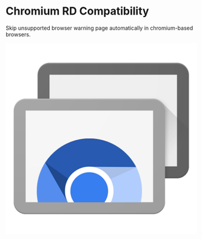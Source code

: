 # Chromium RD Compatibility
Skip unsupported browser warning page automatically in chromium-based browsers.

![Preview](icon.png)
